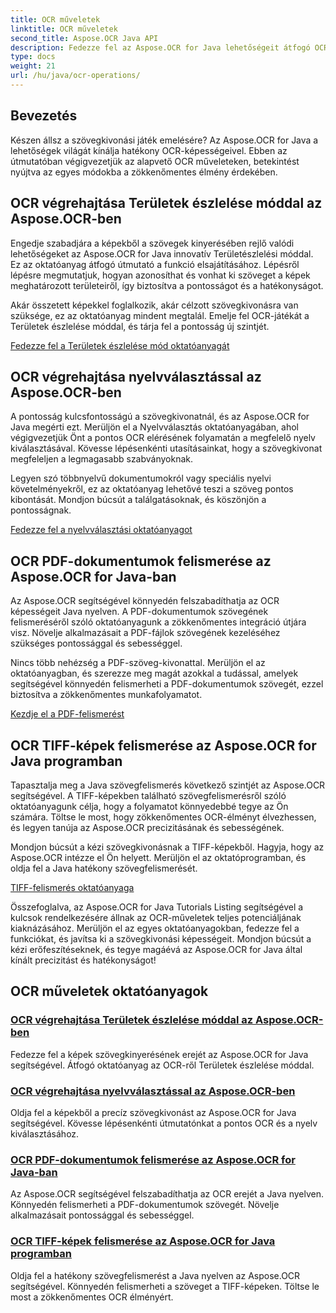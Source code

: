```yaml
---
title: OCR műveletek
linktitle: OCR műveletek
second_title: Aspose.OCR Java API
description: Fedezze fel az Aspose.OCR for Java lehetőségeit átfogó OCR-oktatóanyagaink segítségével. Tanulja meg a Területészlelés módot, a nyelvválasztást, a PDF- és TIFF-felismerést néhány lépésben!
type: docs
weight: 21
url: /hu/java/ocr-operations/
---
```

## Bevezetés

Készen állsz a szövegkivonási játék emelésére? Az Aspose.OCR for Java a lehetőségek világát kínálja hatékony OCR-képességeivel. Ebben az útmutatóban végigvezetjük az alapvető OCR műveleteken, betekintést nyújtva az egyes módokba a zökkenőmentes élmény érdekében.

## OCR végrehajtása Területek észlelése móddal az Aspose.OCR-ben

Engedje szabadjára a képekből a szövegek kinyerésében rejlő valódi lehetőségeket az Aspose.OCR for Java innovatív Területészlelési móddal. Ez az oktatóanyag átfogó útmutató a funkció elsajátításához. Lépésről lépésre megmutatjuk, hogyan azonosíthat és vonhat ki szöveget a képek meghatározott területeiről, így biztosítva a pontosságot és a hatékonyságot.

Akár összetett képekkel foglalkozik, akár célzott szövegkivonásra van szüksége, ez az oktatóanyag mindent megtalál. Emelje fel OCR-játékát a Területek észlelése móddal, és tárja fel a pontosság új szintjét.

[Fedezze fel a Területek észlelése mód oktatóanyagát](./perform-ocr-detect-areas-mode/)

## OCR végrehajtása nyelvválasztással az Aspose.OCR-ben

A pontosság kulcsfontosságú a szövegkivonatnál, és az Aspose.OCR for Java megérti ezt. Merüljön el a Nyelvválasztás oktatóanyagában, ahol végigvezetjük Önt a pontos OCR elérésének folyamatán a megfelelő nyelv kiválasztásával. Kövesse lépésenkénti utasításainkat, hogy a szövegkivonat megfeleljen a legmagasabb szabványoknak.

Legyen szó többnyelvű dokumentumokról vagy speciális nyelvi követelményekről, ez az oktatóanyag lehetővé teszi a szöveg pontos kibontását. Mondjon búcsút a találgatásoknak, és köszönjön a pontosságnak.

[Fedezze fel a nyelvválasztási oktatóanyagot](./perform-ocr-language-selection/)

## OCR PDF-dokumentumok felismerése az Aspose.OCR for Java-ban

Az Aspose.OCR segítségével könnyedén felszabadíthatja az OCR képességeit Java nyelven. A PDF-dokumentumok szövegének felismeréséről szóló oktatóanyagunk a zökkenőmentes integráció útjára visz. Növelje alkalmazásait a PDF-fájlok szövegének kezeléséhez szükséges pontossággal és sebességgel.

Nincs több nehézség a PDF-szöveg-kivonattal. Merüljön el az oktatóanyagban, és szerezze meg magát azokkal a tudással, amelyek segítségével könnyedén felismerheti a PDF-dokumentumok szövegét, ezzel biztosítva a zökkenőmentes munkafolyamatot.

[Kezdje el a PDF-felismerést](./recognize-pdf/)

## OCR TIFF-képek felismerése az Aspose.OCR for Java programban

Tapasztalja meg a Java szövegfelismerés következő szintjét az Aspose.OCR segítségével. A TIFF-képekben található szövegfelismerésről szóló oktatóanyagunk célja, hogy a folyamatot könnyedebbé tegye az Ön számára. Töltse le most, hogy zökkenőmentes OCR-élményt élvezhessen, és legyen tanúja az Aspose.OCR precizitásának és sebességének.

Mondjon búcsút a kézi szövegkivonásnak a TIFF-képekből. Hagyja, hogy az Aspose.OCR intézze el Ön helyett. Merüljön el az oktatóprogramban, és oldja fel a Java hatékony szövegfelismerését.

[TIFF-felismerés oktatóanyaga](./recognize-tiff/)

Összefoglalva, az Aspose.OCR for Java Tutorials Listing segítségével a kulcsok rendelkezésére állnak az OCR-műveletek teljes potenciáljának kiaknázásához. Merüljön el az egyes oktatóanyagokban, fedezze fel a funkciókat, és javítsa ki a szövegkivonási képességeit. Mondjon búcsút a kézi erőfeszítéseknek, és tegye magáévá az Aspose.OCR for Java által kínált precizitást és hatékonyságot!
## OCR műveletek oktatóanyagok
### [OCR végrehajtása Területek észlelése móddal az Aspose.OCR-ben](./perform-ocr-detect-areas-mode/)
Fedezze fel a képek szövegkinyerésének erejét az Aspose.OCR for Java segítségével. Átfogó oktatóanyag az OCR-ről Területek észlelése móddal.
### [OCR végrehajtása nyelvválasztással az Aspose.OCR-ben](./perform-ocr-language-selection/)
Oldja fel a képekből a precíz szövegkivonást az Aspose.OCR for Java segítségével. Kövesse lépésenkénti útmutatónkat a pontos OCR és a nyelv kiválasztásához.
### [OCR PDF-dokumentumok felismerése az Aspose.OCR for Java-ban](./recognize-pdf/)
Az Aspose.OCR segítségével felszabadíthatja az OCR erejét a Java nyelven. Könnyedén felismerheti a PDF-dokumentumok szövegét. Növelje alkalmazásait pontossággal és sebességgel.
### [OCR TIFF-képek felismerése az Aspose.OCR for Java programban](./recognize-tiff/)
Oldja fel a hatékony szövegfelismerést a Java nyelven az Aspose.OCR segítségével. Könnyedén felismerheti a szöveget a TIFF-képeken. Töltse le most a zökkenőmentes OCR élményért.
